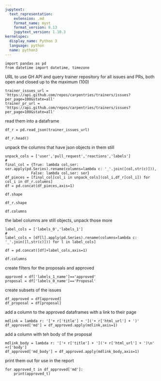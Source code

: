 ```yaml
---
jupytext:
  text_representation:
    extension: .md
    format_name: myst
    format_version: 0.13
    jupytext_version: 1.10.3
kernelspec:
  display_name: Python 3
  language: python
  name: python3
---
```


```{code-cell} ipython3
import pandas as pd
from datetime import datetime, timezone
```

URL to use GH API and query trainer repository for all issues and PRs, both open and closed up to the maximum (100)

```{code-cell} ipython3
trainer_issues_url = 'https://api.github.com/repos/carpentries/trainers/issues?per_page=100&state=all'
trainer_pr_url = 'https://api.github.com/repos/carpentries/trainers/issues?per_page=100&state=all'
```

read them into a dataframe

```{code-cell} ipython3
df_r = pd.read_json(trainer_issues_url)
```

```{code-cell} ipython3
df_r.head()
```

unpack the columns that have json objects in them still

```{code-cell} ipython3
unpack_cols = ['user','pull_request','reactions','labels']
#
final_col = {True: lambda col,ser: ser.apply(pd.Series).rename(columns=lambda c: '_'.join([col,str(c)])),
            False: lambda col,ser: ser}
df_pieces = [final_col[col_i in unpack_cols](col_i,df_r[col_i]) for col_i in df_r.columns]
df = pd.concat(df_pieces,axis=1)
```

```{code-cell} ipython3
df.shape
```

```{code-cell} ipython3
df_r.shape
```

```{code-cell} ipython3
df.columns
```

the label columns are still objects, unpack those more

```{code-cell} ipython3
label_cols = ['labels_0','labels_1']
#
label_cols = [df[l].apply(pd.Series).rename(columns=lambda c: '_'.join([l,str(c)])) for l in label_cols]

df = pd.concat([df]+label_cols,axis=1)
```

```{code-cell} ipython3
df.columns
```

create filters for the proposals and approved

```{code-cell} ipython3
approved = df['labels_1_name']=='approved'
proposal = df['labels_0_name']=='Proposal'
```

create subsets of the issues

```{code-cell} ipython3
df_approved = df[approved]
df_proposal = df[proposal]
```

add a column to the approved dataframes with a link to their page

```{code-cell} ipython3
mdlink = lambda r: '['+ r['title'] + ']('+ r['html_url'] + ')'
df_approved['md'] = df_approved.apply(mdlink,axis=1)
```

add a column with teh body of the proposal

```{code-cell} ipython3
mdlink_body = lambda r: '['+ r['title'] + ']('+ r['html_url'] + ')\n' +r['body']
df_approved['md_body'] = df_approved.apply(mdlink_body,axis=1)
```

print them out for use in the report

```{code-cell} ipython3
for approved_t in df_approved['md']:
    print(approved_t)
```
